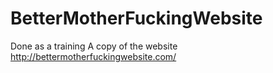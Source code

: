 # BetterMotherFuckingWebsite
Done as a training 
A copy of the website http://bettermotherfuckingwebsite.com/